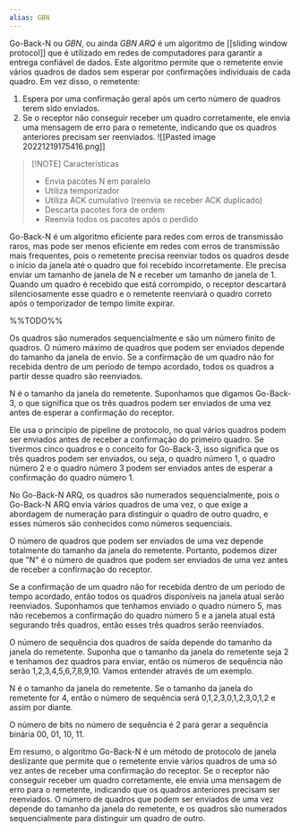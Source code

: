 ```yaml
---
alias: GBN
---
```

Go-Back-N ou *GBN*, ou ainda *GBN ARQ* é um algoritmo de [[sliding window protocol]] que é utilizado em redes de computadores para garantir a entrega confiável de dados. 
Este algoritmo permite que o remetente envie vários quadros de dados sem esperar por confirmações individuais de cada quadro. Em vez disso, o remetente:
1. Espera por uma confirmação geral após um certo número de quadros terem sido enviados.
2. Se o receptor não conseguir receber um quadro corretamente, ele envia uma mensagem de erro para o remetente, indicando que os quadros anteriores precisam ser reenviados.
![[Pasted image 20221219175416.png]]

>[!NOTE] Características
>- Envia pacotes N em paralelo
>- Utiliza temporizador
>- Utiliza ACK cumulativo (reenvia se receber ACK duplicado)
>- Descarta pacotes fora de ordem
>- Reenvia todos os pacotes após o perdido


Go-Back-N é um algoritmo eficiente para redes com erros de transmissão raros, mas pode ser menos eficiente em redes com erros de transmissão mais frequentes, pois o remetente precisa reenviar todos os quadros desde o início da janela até o quadro que foi recebido incorretamente.
Ele precisa enviar um tamanho de janela de N e receber um tamanho de janela de 1. Quando um quadro é recebido que está corrompido, o receptor descartará silenciosamente esse quadro e o remetente reenviará o quadro correto após o temporizador de tempo limite expirar.

%%TODO%%

Os quadros são numerados sequencialmente e são um número finito de quadros. O número máximo de quadros que podem ser enviados depende do tamanho da janela de envio. Se a confirmação de um quadro não for recebida dentro de um período de tempo acordado, todos os quadros a partir desse quadro são reenviados.

N é o tamanho da janela do remetente. Suponhamos que digamos Go-Back-3, o que significa que os três quadros podem ser enviados de uma vez antes de esperar a confirmação do receptor.

Ele usa o princípio de pipeline de protocolo, no qual vários quadros podem ser enviados antes de receber a confirmação do primeiro quadro. Se tivermos cinco quadros e o conceito for Go-Back-3, isso significa que os três quadros podem ser enviados, ou seja, o quadro número 1, o quadro número 2 e o quadro número 3 podem ser enviados antes de esperar a confirmação do quadro número 1.

No Go-Back-N ARQ, os quadros são numerados sequencialmente, pois o Go-Back-N ARQ envia vários quadros de uma vez, o que exige a abordagem de numeração para distinguir o quadro de outro quadro, e esses números são conhecidos como números sequenciais.

O número de quadros que podem ser enviados de uma vez depende totalmente do tamanho da janela do remetente. Portanto, podemos dizer que "N" é o número de quadros que podem ser enviados de uma vez antes de receber a confirmação do receptor.

Se a confirmação de um quadro não for recebida dentro de um período de tempo acordado, então todos os quadros disponíveis na janela atual serão reenviados. Suponhamos que tenhamos enviado o quadro número 5, mas não recebemos a confirmação do quadro número 5 e a janela atual está segurando três quadros, então esses três quadros serão reenviados.

O número de sequência dos quadros de saída depende do tamanho da janela do remetente. Suponha que o tamanho da janela do remetente seja 2 e tenhamos dez quadros para enviar, então os números de sequência não serão 1,2,3,4,5,6,7,8,9,10. Vamos entender através de um exemplo.

N é o tamanho da janela do remetente.
Se o tamanho da janela do remetente for 4, então o número de sequência será 0,1,2,3,0,1,2,3,0,1,2 e assim por diante.

O número de bits no número de sequência é 2 para gerar a sequência binária 00, 01, 10, 11.

Em resumo, o algoritmo Go-Back-N é um método de protocolo de janela deslizante que permite que o remetente envie vários quadros de uma só vez antes de receber uma confirmação do receptor. Se o receptor não conseguir receber um quadro corretamente, ele envia uma mensagem de erro para o remetente, indicando que os quadros anteriores precisam ser reenviados. O número de quadros que podem ser enviados de uma vez depende do tamanho da janela do remetente, e os quadros são numerados sequencialmente para distinguir um quadro de outro.
